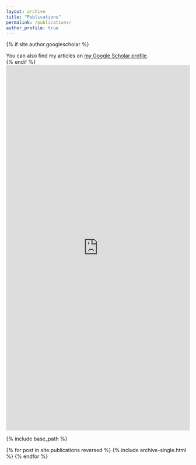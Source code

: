 ```yaml
---
layout: archive
title: "Publications"
permalink: /publications/
author_profile: true
---
```


{% if site.author.googlescholar %}
  <div class="wordwrap">You can also find my articles on <a href="{{site.author.googlescholar}}">my Google Scholar profile</a>.</div>
{% endif %}

<iframe src="https://healixloo.github.io/jing.github.io/files/2024-07-27-publications.html" style="width: 100%; height: 1000px; border: none;">
  Your browser does not support iframes. If you are seeing this message, it means the iframe content could not be loaded.
</iframe>


{% include base_path %}

{% for post in site.publications reversed %}
  {% include archive-single.html %}
{% endfor %}
